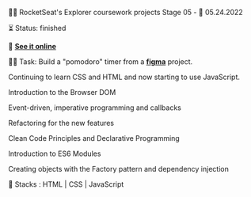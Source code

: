 
👨‍🚀 RocketSeat's Explorer coursework projects
Stage 05 - 
📅 05.24.2022

⏳ Status: finished

🔗 **[See it online](https://henriquedafonte.github.io/rocketseat-explorer-projects/project09/)**

👨‍💻 Task: Build a "pomodoro" timer from a **[figma](https://www.figma.com/file/jrp8xKSeooL8uwmXPUPrBI/Explorer-Stage-05-Projeto-01/duplicate)** project.

Continuing to learn CSS and HTML and now starting to use JavaScript.

Introduction to the Browser DOM

Event-driven, imperative programming and callbacks

Refactoring for the new features

Clean Code Principles and Declarative Programming

Introduction to ES6 Modules

Creating objects with the Factory pattern and dependency injection


🌱 Stacks : HTML | CSS | JavaScript


